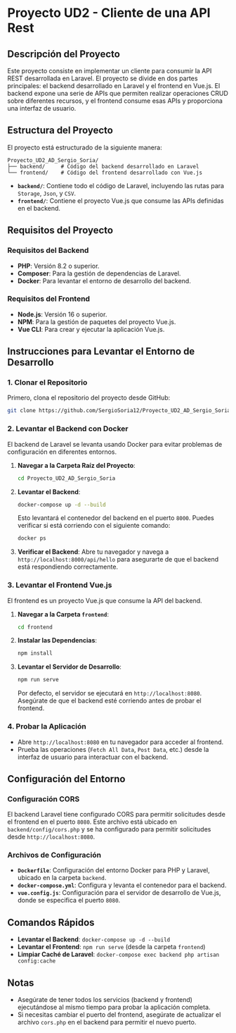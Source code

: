 # Proyecto UD2 - Cliente de una API Rest

## Descripción del Proyecto
Este proyecto consiste en implementar un cliente para consumir la API REST desarrollada en Laravel. El proyecto se divide en dos partes principales: el backend desarrollado en Laravel y el frontend en Vue.js. El backend expone una serie de APIs que permiten realizar operaciones CRUD sobre diferentes recursos, y el frontend consume esas APIs y proporciona una interfaz de usuario.

## Estructura del Proyecto
El proyecto está estructurado de la siguiente manera:

```
Proyecto_UD2_AD_Sergio_Soria/
├── backend/     # Código del backend desarrollado en Laravel
└── frontend/    # Código del frontend desarrollado con Vue.js
```

- **`backend/`**: Contiene todo el código de Laravel, incluyendo las rutas para `Storage`, `Json`, y `CSV`.
- **`frontend/`**: Contiene el proyecto Vue.js que consume las APIs definidas en el backend.

## Requisitos del Proyecto

### Requisitos del Backend
- **PHP**: Versión 8.2 o superior.
- **Composer**: Para la gestión de dependencias de Laravel.
- **Docker**: Para levantar el entorno de desarrollo del backend.

### Requisitos del Frontend
- **Node.js**: Versión 16 o superior.
- **NPM**: Para la gestión de paquetes del proyecto Vue.js.
- **Vue CLI**: Para crear y ejecutar la aplicación Vue.js.

## Instrucciones para Levantar el Entorno de Desarrollo

### 1. Clonar el Repositorio
Primero, clona el repositorio del proyecto desde GitHub:

```sh
git clone https://github.com/SergioSoria12/Proyecto_UD2_AD_Sergio_Soria.git
```

### 2. Levantar el Backend con Docker
El backend de Laravel se levanta usando Docker para evitar problemas de configuración en diferentes entornos.

1. **Navegar a la Carpeta Raíz del Proyecto**:
   
   ```sh
   cd Proyecto_UD2_AD_Sergio_Soria
   ```

2. **Levantar el Backend**:

   ```sh
   docker-compose up -d --build
   ```

   Esto levantará el contenedor del backend en el puerto `8000`. Puedes verificar si está corriendo con el siguiente comando:

   ```sh
   docker ps
   ```

3. **Verificar el Backend**:
   Abre tu navegador y navega a `http://localhost:8000/api/hello` para asegurarte de que el backend está respondiendo correctamente.

### 3. Levantar el Frontend Vue.js
El frontend es un proyecto Vue.js que consume la API del backend.

1. **Navegar a la Carpeta `frontend`**:

   ```sh
   cd frontend
   ```

2. **Instalar las Dependencias**:

   ```sh
   npm install
   ```

3. **Levantar el Servidor de Desarrollo**:

   ```sh
   npm run serve
   ```

   Por defecto, el servidor se ejecutará en `http://localhost:8080`. Asegúrate de que el backend esté corriendo antes de probar el frontend.

### 4. Probar la Aplicación
- Abre `http://localhost:8080` en tu navegador para acceder al frontend.
- Prueba las operaciones (`Fetch All Data`, `Post Data`, etc.) desde la interfaz de usuario para interactuar con el backend.

## Configuración del Entorno

### Configuración CORS
El backend Laravel tiene configurado CORS para permitir solicitudes desde el frontend en el puerto `8080`. Este archivo está ubicado en `backend/config/cors.php` y se ha configurado para permitir solicitudes desde `http://localhost:8080`.

### Archivos de Configuración
- **`Dockerfile`**: Configuración del entorno Docker para PHP y Laravel, ubicado en la carpeta `backend`.
- **`docker-compose.yml`**: Configura y levanta el contenedor para el backend.
- **`vue.config.js`**: Configuración para el servidor de desarrollo de Vue.js, donde se especifica el puerto `8080`.

## Comandos Rápidos
- **Levantar el Backend**: `docker-compose up -d --build`
- **Levantar el Frontend**: `npm run serve` (desde la carpeta `frontend`)
- **Limpiar Caché de Laravel**: `docker-compose exec backend php artisan config:cache`

## Notas
- Asegúrate de tener todos los servicios (backend y frontend) ejecutándose al mismo tiempo para probar la aplicación completa.
- Si necesitas cambiar el puerto del frontend, asegúrate de actualizar el archivo `cors.php` en el backend para permitir el nuevo puerto.
